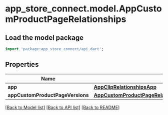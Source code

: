 # app_store_connect.model.AppCustomProductPageRelationships

## Load the model package
```dart
import 'package:app_store_connect/api.dart';
```

## Properties
Name | Type | Description | Notes
------------ | ------------- | ------------- | -------------
**app** | [**AppClipRelationshipsApp**](AppClipRelationshipsApp.md) |  | [optional] 
**appCustomProductPageVersions** | [**AppCustomProductPageRelationshipsAppCustomProductPageVersions**](AppCustomProductPageRelationshipsAppCustomProductPageVersions.md) |  | [optional] 

[[Back to Model list]](../README.md#documentation-for-models) [[Back to API list]](../README.md#documentation-for-api-endpoints) [[Back to README]](../README.md)


